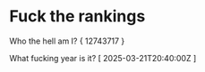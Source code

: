# Fuck the rankings

Who the hell am I?
{ 12743717 }

What fucking year is it?
[ 2025-03-21T20:40:00Z ]
